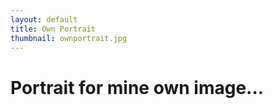 ```yaml
---
layout: default
title: Own Portrait
thumbnail: ownportrait.jpg
---
```


# Portrait for mine own image...
